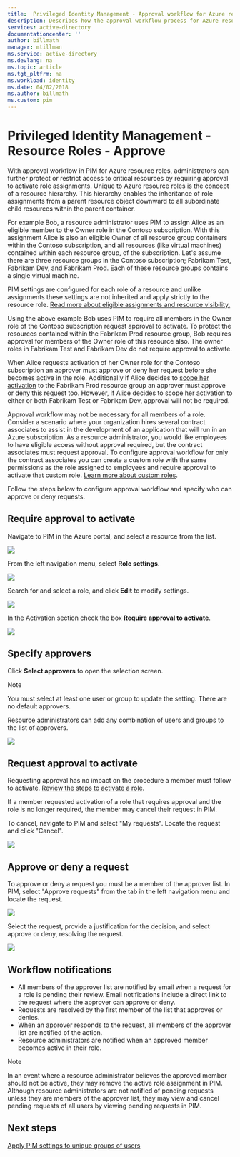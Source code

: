 ```yaml
---
title:  Privileged Identity Management - Approval workflow for Azure resource roles| Microsoft Docs
description: Describes how the approval workflow process for Azure resources.
services: active-directory
documentationcenter: ''
author: billmath
manager: mtillman
ms.service: active-directory
ms.devlang: na
ms.topic: article
ms.tgt_pltfrm: na
ms.workload: identity
ms.date: 04/02/2018
ms.author: billmath
ms.custom: pim
---
```


# Privileged Identity Management - Resource Roles - Approve

With approval workflow in PIM for Azure resource roles, administrators can further protect or restrict access to critical resources by requiring approval to activate role assignments. Unique to Azure resource roles is the concept of a resource hierarchy. This hierarchy enables the inheritance of role assignments from a parent resource object downward to all subordinate child resources within the parent container. 

For example Bob, a resource administrator uses PIM to assign Alice as an eligible member to the Owner role in the Contoso subscription. With this assignment Alice is also an eligible Owner of all resource group containers within the Contoso subscription, and all resources (like virtual machines) contained within each resource group, of the subscription. Let's assume there are three resource groups in the Contoso subscription; Fabrikam Test, Fabrikam Dev, and Fabrikam Prod. Each of these resource groups contains a single virtual machine.

PIM settings are configured for each role of a resource and unlike assignments these settings are not inherited and apply strictly to the  resource role. [Read more about eligible assignments and resource visibility.](pim-resource-roles-eligible-visibility.md)

Using the above example Bob uses PIM to require all members in the Owner role of the Contoso subscription request approval to activate. To protect the resources contained within the Fabrikam Prod resource group, Bob requires approval for members of the Owner role of this resource also. The owner roles in Fabrikam Test and Fabrikam Dev do not require approval to activate.

When Alice requests activation of her Owner role for the Contoso subscription an approver must approve or deny her request before she becomes active in the role. Additionally if Alice decides to [scope her activation](pim-resource-roles-activate-your-roles.md#just-enough-administration) to the Fabrikam Prod resource group an approver must approve or deny this request too. However, if Alice decides to scope her activation to either or both Fabrikam Test or Fabrikam Dev, approval will not be required.

Approval workflow may not be necessary for all members of a role. Consider a scenario where your organization hires several contract associates to assist in the development of an application that will run in an Azure subscription. As a resource administrator, you would like employees to have eligible access without approval required, but the contract associates must request approval. To configure approval workflow for only the contract associates you can create a custom role with the same permissions as the role assigned to employees and require approval to activate that custom role. [Learn more about custom roles](pim-resource-roles-custom-role-policy.md).

Follow the steps below to configure approval workflow and specify who can approve or deny requests.

## Require approval to activate

Navigate to PIM in the Azure portal, and select a resource from the list.

![](media/azure-pim-resource-rbac/aadpim_manage_azure_resource_some_there.png)

From the left navigation menu, select **Role settings**.

![](media/azure-pim-resource-rbac/aadpim_rbac_role_settings_list.png)

Search for and select a role, and click **Edit** to modify settings.

![](media/azure-pim-resource-rbac/aadpim_rbac_role_settings_view_settings.png)

In the Activation section check the box **Require approval to activate**.

![](media/azure-pim-resource-rbac/aadpim_rbac_settings_require_approval_checkbox.png)

## Specify approvers

Click **Select approvers** to open the selection screen.

>[!NOTE]
>You must select at least one user or group to update the setting. There are no default approvers.

Resource administrators can add any combination of users and groups to the list of approvers. 

![](media/azure-pim-resource-rbac/aadpim_rbac_role_settings_select_approvers.png)

## Request approval to activate

Requesting approval has no impact on the procedure a member must follow to activate. [Review the steps to activate a role](pim-resource-roles-activate-your-roles.md).

If a member requested activation of a role that requires approval and the role is no longer required, the member may cancel their request in PIM.

To cancel, navigate to PIM and select "My requests". Locate the request and click "Cancel".

![](media/azure-pim-resource-rbac/aadpim_rbac_role_approval_request_pending.png)

## Approve or deny a request

To approve or deny a request you must be a member of the approver list. In PIM, select "Approve requests" from the tab in the left navigation menu and locate the request.

![](media/azure-pim-resource-rbac/aadpim_rbac_approve_requests_list.png)

Select the request, provide a justification for the decision, and select approve or deny, resolving the request.

![](media/azure-pim-resource-rbac/aadpim_rbac_approve_request_approved.png)

## Workflow notifications

- All members of the approver list are notified by email when a request for a role is pending their review. Email notifications include a direct link to the request where the approver can approve or deny.
- Requests are resolved by the first member of the list that approves or denies. 
- When an approver responds to the request, all members of the approver list are notified of the action. 
- Resource administrators are notified when an approved member becomes active in their role. 

>[!Note]
>In an event where a resource administrator believes the approved member should not be active, they may remove the active role assignment in PIM. Although resource administrators are not notified of pending requests unless they are members of the approver list, they may view and cancel pending requests of all users by viewing pending requests in PIM. 

## Next steps

[Apply PIM settings to unique groups of users](pim-resource-roles-custom-role-policy.md)
